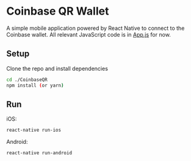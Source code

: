 # Coinbase QR Wallet

A simple mobile application powered by React Native to connect to the Coinbase wallet. All relevant JavaScript code is in [App.js](App.js) for now.
## Setup

Clone the repo and install dependencies

```sh
cd ./CoinbaseQR
npm install (or yarn)
```

## Run

iOS:

```sh
react-native run-ios
```

Android:

```
react-native run-android
```

